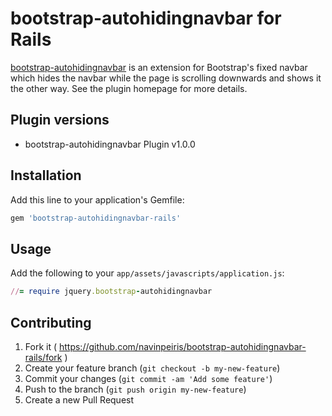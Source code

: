 # bootstrap-autohidingnavbar for Rails

[bootstrap-autohidingnavbar](http://www.virtuosoft.eu/code/bootstrap-autohidingnavbar/)  is an extension for
Bootstrap's fixed navbar which hides the navbar while the page is scrolling downwards and shows it the other way.
See the plugin homepage for more details.

## Plugin versions

* bootstrap-autohidingnavbar Plugin v1.0.0

## Installation

Add this line to your application's Gemfile:

```ruby
gem 'bootstrap-autohidingnavbar-rails'
```

## Usage

Add the following to your `app/assets/javascripts/application.js`:

```ruby
//= require jquery.bootstrap-autohidingnavbar
```

## Contributing

1. Fork it ( https://github.com/navinpeiris/bootstrap-autohidingnavbar-rails/fork )
2. Create your feature branch (`git checkout -b my-new-feature`)
3. Commit your changes (`git commit -am 'Add some feature'`)
4. Push to the branch (`git push origin my-new-feature`)
5. Create a new Pull Request
